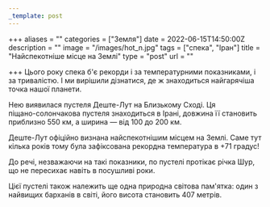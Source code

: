 ```yaml
---
_template: post
---
```




+++
aliases = ""
categories = ["Земля"]
date = 2022-06-15T14:50:00Z
description = ""
image = "/images/hot_n.jpg"
tags = ["спека", "Іран"]
title = "Найспекотніше місце на Землі"
type = "post"
url = ""

+++
Цього року спека б'є рекорди і за температурними показниками, і за тривалістю. І ми вирішили дізнатися, де ж знаходиться найгарячіша точка нашої планети.  
  
Нею виявилася пустеля Деште-Лут на Близькому Сході. Ця  
піщано-солончакова пустеля знаходиться в Ірані, довжина її становить приблизно 550 км, а ширина — від 100 до 200 км.  
  
Деште-Лут офіційно визнана найспекотнішим місцем на Землі. Саме тут кілька років тому була зафіксована рекордна температура в +71 градус!  
  
До речі, незважаючи на такі показники, по пустелі протікає річка Шур, що не пересихає навіть в посушливі роки.  
  
Цієї пустелі також належить ще одна природна світова пам'ятка: один з найвищих барханів в світі, його висота становить 407 метрів.
